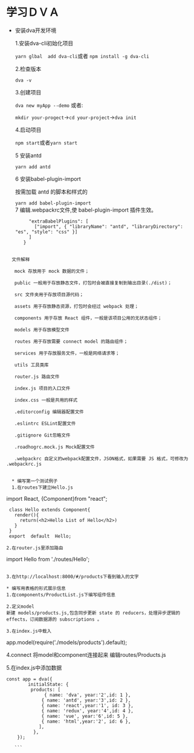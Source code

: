 # 学习ＤＶＡ
* 安装dva开发环境　

  1.安装dva-cli初始化项目 
  
  ```yarn glbal  add dva-cli```或者
  ``npm install -g dva-cli``
  
  2.检查版本 
  
   ```dva -v```
  
  3.创建项目 
  
  ```dva new myApp --demo```
  或者:
  
  ```mkdir your-progect```->```cd your-project```->```dva init```
  
  4.启动项目 
  
  ```npm start```或者```yarn start```  
  
  5 安装antd 
 
    ```yarn add antd```  
    
  6 安装babel-plugin-import  
  
  按需加载 antd 的脚本和样式的 
  
  ```yarn add babel-plugin-import```  
  7 编辑.webpackrc文件,使 babel-plugin-import 插件生效。
  ```{
       "extraBabelPlugins": [
         ["import", { "libraryName": "antd", "libraryDirectory": "es", "style": "css" }]
       ]
     }
```

  文件解释  
 
   mock 存放用于 mock 数据的文件；
  
   public 一般用于存放静态文件，打包时会被直接复制到输出目录(./dist)； 
   
   src 文件夹用于存放项目源代码；
  
   assets 用于存放静态资源，打包时会经过 webpack 处理； 
  
   components 用于存放 React 组件，一般是该项目公用的无状态组件； 
  
   models 用于存放模型文件 
  
   routes 用于存放需要 connect model 的路由组件； 
  
   services 用于存放服务文件，一般是网络请求等； 
  
   utils 工具类库 
  
   router.js 路由文件 
   
   index.js 项目的入口文件 
  
   index.css 一般是共用的样式
  
   .editorconfig 编辑器配置文件
  
   .eslintrc ESLint配置文件 
   
   .gitignore Git忽略文件 
  
   .roadhogrc.mock.js Mock配置文件 
  
   .webpackrc 自定义的webpack配置文件，JSON格式，如果需要 JS 格式，可修改为 .webpackrc.js
  
 
  * 编写第一个测试例子
  1.在routes下建立Hello.js
  ```
  import React, {Component}from "react"; 

     class Hello extends Component{
       render(){
         return(<h2>Hello List of Hello</h2>)
       }
     }
     export  default  Hello;
     
   ``` 
  2.在router.js里添加路由
   ```
   import Hello from './routes/Hello';
   <Route path="/products" exact component={Hello} />
  
   ```
   
  3.在http://localhost:8000/#/products下看到输入的文字
  
  * 编写用表格的形式展示信息
  1.在components/ProductList.js下编写组件信息
  
  2.定义model
  新建 models/products.js,包含同步更新 state 的 reducers，处理异步逻辑的 effects，订阅数据源的 subscriptions 。

  3.在index.js中载入
  
  ```
  app.model(require('./models/products').default);
  
 
 4.connect
 将model和component连接起来
 编辑routes/Products.js
 
 5.在index.js中添加数据
  
  ```
  const app = dva({
          initialState: {
           products: [
                { name: 'dva', year:'2',id: 1 },
               { name: 'antd', year:'3',id: 2 },
               { name: 'react',year:'1', id: 3 },
               { name: 'redux', year:'4',id: 4 },
               { name: 'vue', year:'6',id: 5 },
               { name: 'html',year:'2', id: 6 },
              ],
            },
      });
      
     ```
